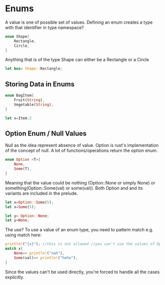 # Enums

A value is one of possible set of values. Defining an enum creates a type with that identifier in type namespace?

```Rust
enum Shape{
    Rectangle,
    Circle,
}
```

Anything that is of the type Shape can either be a Rectangle or a Circle

```Rust
let box= Shape::Rectangle;
```

## Storing Data in Enums

```Rust
enum BagItem{
    Fruit(String),
    Vegetable(String),
}

let x=Item:2
```

## Option Enum / Null Values

Null as the idea represent absence of value.
Option is rust's implementation of the concept of null. A lot of functions/operations return the option enum.

```Rust
enum Option <T>{
    None,
    Some(T),
}
```

Meaning that the value could be nothing (Option::None or simply None) or something(Option::Some(val) or some(val)).
Both Option and and its variants are included in the prelude.

```Rust
let x=Option::Some(5);
let x=Some(5);

let y= Option::None;
let y=None;
```

The use? To use a value of an enum type, you need to pattern match e.g. using match here:

```Rust
println!("{x}"); //this is not allowed //you can't use the values of Option type as if they are definitely present
match x{
    None=> println!("nah"),
    Some(val)=> println!("hehe"),
}
```

Since the values can't be used directly, you're forced to handle all the cases explicitly.



